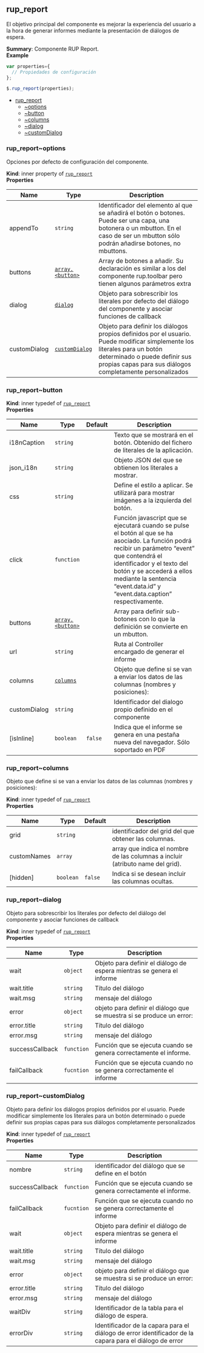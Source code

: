 <a name="module_rup_report"></a>

## rup\_report
El objetivo principal del componente es mejorar la experiencia del usuario a la hora de generar informes mediante la presentación de diálogos de espera.

**Summary**: Componente RUP Report.  
**Example**  
```js
var properties={  // Propiedades de configuración};$.rup_report(properties);
```

* [rup_report](#module_rup_report)
    * [~options](#module_rup_report..options)
    * [~button](#module_rup_report..button)
    * [~columns](#module_rup_report..columns)
    * [~dialog](#module_rup_report..dialog)
    * [~customDialog](#module_rup_report..customDialog)

<a name="module_rup_report..options"></a>

### rup_report~options
Opciones por defecto de configuración del componente.

**Kind**: inner property of [<code>rup\_report</code>](#module_rup_report)  
**Properties**

| Name | Type | Description |
| --- | --- | --- |
| appendTo | <code>string</code> | Identificador del elemento al que se añadirá el botón o botones. Puede ser una capa, una botonera o un mbutton. En el caso de ser un mbutton sólo podrán añadirse botones, no mbuttons. |
| buttons | [<code>array.&lt;button&gt;</code>](#module_rup_report..button) | Array de botones a añadir. Su declaración es similar a los del componente rup.toolbar pero tienen algunos parámetros extra |
| dialog | [<code>dialog</code>](#module_rup_report..dialog) | Objeto para sobrescribir los literales por defecto del diálogo del componente y asociar funciones de callback |
| customDialog | [<code>customDialog</code>](#module_rup_report..customDialog) | Objeto para definir los diálogos propios definidos por el usuario. Puede modificar simplemente los literales para un botón determinado o puede definir sus propias capas para sus diálogos completamente personalizados |

<a name="module_rup_report..button"></a>

### rup_report~button
**Kind**: inner typedef of [<code>rup\_report</code>](#module_rup_report)  
**Properties**

| Name | Type | Default | Description |
| --- | --- | --- | --- |
| i18nCaption | <code>string</code> |  | Texto que se mostrará en el botón. Obtenido del fichero de literales de la aplicación. |
| json_i18n | <code>string</code> |  | Objeto JSON del que se obtienen los literales a mostrar. |
| css | <code>string</code> |  | Define el estilo a aplicar. Se utilizará para mostrar imágenes a la izquierda del botón. |
| click | <code>function</code> |  | Función javascript que se ejecutará cuando se pulse el botón al que se ha asociado. La función podrá recibir un parámetro “event” que contendrá el identificador y el texto del botón y se accederá a ellos mediante la sentencia “event.data.id” y “event.data.caption” respectivamente. |
| buttons | [<code>array.&lt;button&gt;</code>](#module_rup_report..button) |  | Array para definir sub-botones con lo que la definición se convierte en un mbutton. |
| url | <code>string</code> |  | Ruta al Controller encargado de generar el informe |
| columns | [<code>columns</code>](#module_rup_report..columns) |  | Objeto que define si se van a enviar los datos de las columnas (nombres y posiciones): |
| customDialog | <code>string</code> |  | Identificador del dialogo propio definido en el componente |
| [isInline] | <code>boolean</code> | <code>false</code> | Indica que el informe se genera en una pestaña nueva del navegador. Sólo soportado en PDF |

<a name="module_rup_report..columns"></a>

### rup_report~columns
Objeto que define si se van a enviar los datos de las columnas (nombres y posiciones):

**Kind**: inner typedef of [<code>rup\_report</code>](#module_rup_report)  
**Properties**

| Name | Type | Default | Description |
| --- | --- | --- | --- |
| grid | <code>string</code> |  | identificador del grid del que obtener las columnas. |
| customNames | <code>array</code> |  | array que indica el nombre de las columnas a incluir (atributo name del grid). |
| [hidden] | <code>boolean</code> | <code>false</code> | Indica si se desean incluir las columnas ocultas. |

<a name="module_rup_report..dialog"></a>

### rup_report~dialog
Objeto para sobrescribir los literales por defecto del diálogo del componente y asociar funciones de callback

**Kind**: inner typedef of [<code>rup\_report</code>](#module_rup_report)  
**Properties**

| Name | Type | Description |
| --- | --- | --- |
| wait | <code>object</code> | Objeto para definir el diálogo de espera mientras se genera el informe |
| wait.title | <code>string</code> | Título del diálogo |
| wait.msg | <code>string</code> | mensaje del diálogo |
| error | <code>object</code> | objeto para definir el diálogo que se muestra si se produce un error: |
| error.title | <code>string</code> | Título del diálogo |
| error.msg | <code>string</code> | mensaje del diálogo |
| successCallback | <code>function</code> | Función que se ejecuta cuando se genera correctamente el informe. |
| failCallback | <code>fucntion</code> | Función que se ejecuta cuando no se genera correctamente el informe |

<a name="module_rup_report..customDialog"></a>

### rup_report~customDialog
Objeto para definir los diálogos propios definidos por el usuario. Puede modificar simplemente los literales para un botón determinado o puede definir sus propias capas para sus diálogos completamente personalizados

**Kind**: inner typedef of [<code>rup\_report</code>](#module_rup_report)  
**Properties**

| Name | Type | Description |
| --- | --- | --- |
| nombre | <code>string</code> | identificador del diálogo que se define en el botón |
| successCallback | <code>function</code> | Función que se ejecuta cuando se genera correctamente el informe. |
| failCallback | <code>fucntion</code> | Función que se ejecuta cuando no se genera correctamente el informe |
| wait | <code>object</code> | Objeto para definir el diálogo de espera mientras se genera el informe |
| wait.title | <code>string</code> | Título del diálogo |
| wait.msg | <code>string</code> | mensaje del diálogo |
| error | <code>object</code> | objeto para definir el diálogo que se muestra si se produce un error: |
| error.title | <code>string</code> | Título del diálogo |
| error.msg | <code>string</code> | mensaje del diálogo |
| waitDiv | <code>string</code> | Identificador de la tabla para el diálogo de espera. |
| errorDiv | <code>string</code> | Identificador de la capara para el diálogo de error    identificador de la capara para el diálogo de error |

